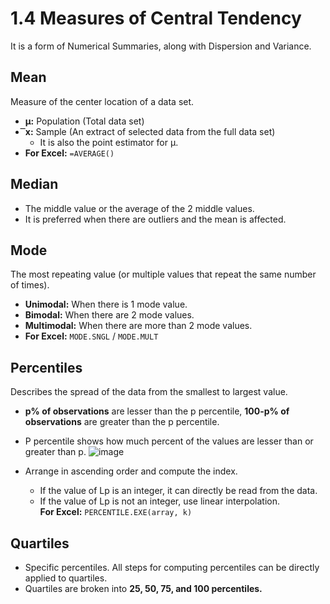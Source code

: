 # 1.4 Measures of Central Tendency
It is a form of Numerical Summaries, along with Dispersion and Variance.

## Mean
Measure of the center location of a data set.  
- **μ:** Population (Total data set)  
- **͞x:** Sample (An extract of selected data from the full data set)  
  - It is also the point estimator for μ.  
- **For Excel:** `=AVERAGE()`

## Median
- The middle value or the average of the 2 middle values.  
- It is preferred when there are outliers and the mean is affected.

## Mode
The most repeating value (or multiple values that repeat the same number of times).  
- **Unimodal:** When there is 1 mode value.  
- **Bimodal:** When there are 2 mode values.  
- **Multimodal:** When there are more than 2 mode values.  
- **For Excel:** `MODE.SNGL` / `MODE.MULT`

## Percentiles
Describes the spread of the data from the smallest to largest value.  
- **p% of observations** are lesser than the p percentile, **100-p% of observations** are greater than the p percentile.  
- P percentile shows how much percent of the values are lesser than or greater than p.
![image](https://github.com/user-attachments/assets/b1e5e56d-f81e-4372-a69c-56109ff3d291)

- Arrange in ascending order and compute the index.  
  - If the value of Lp is an integer, it can directly be read from the data.  
  - If the value of Lp is not an integer, use linear interpolation.  
**For Excel:** `PERCENTILE.EXE(array, k)`

## Quartiles
- Specific percentiles. All steps for computing percentiles can be directly applied to quartiles.  
- Quartiles are broken into **25, 50, 75, and 100 percentiles.**
